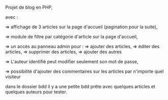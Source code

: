 Projet de blog en PHP,

avec :

=> affichage de 3 articles sur la page d'accueil (pagination pour la suite),

=> module de filtre par catégorie d'article sur la page d'accueil,

=> un accès au panneau admin pour :
  => ajouter des articles,
  => éditer des articles,
  => supprimer des articles,
  => ajouter des autres
  
=> L'auteur identifié peut modifier seulement son mot de passe,

=> possibilité d'ajouter des commentaires sur les articles par n'importe quel visiteur

dans le dossier bdd il y a une petite bdd prête avec quelques articles et quelques auteurs pour tester.



